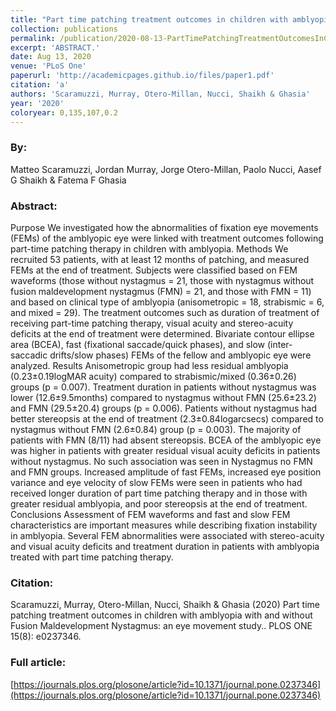 ```yaml
---
title: "Part time patching treatment outcomes in children with amblyopia with and without Fusion Maldevelopment Nystagmus: an eye movement study."
collection: publications
permalink: /publication/2020-08-13-PartTimePatchingTreatmentOutcomesInChildrenWithAmblyopiaWithAnd
excerpt: 'ABSTRACT.'
date: Aug 13, 2020
venue: 'PLoS One'
paperurl: 'http://academicpages.github.io/files/paper1.pdf'
citation: 'a'
authors: 'Scaramuzzi, Murray, Otero-Millan, Nucci, Shaikh & Ghasia'
year: '2020'
coloryear: 0,135,107,0.2
---
```


### By: 
Matteo Scaramuzzi, Jordan Murray, Jorge Otero-Millan, Paolo Nucci, Aasef G Shaikh & Fatema F Ghasia

### Abstract: 
Purpose
We investigated how the abnormalities of fixation eye movements (FEMs) of the amblyopic eye were linked with treatment outcomes following part-time patching therapy in children with amblyopia.
Methods
We recruited 53 patients, with at least 12 months of patching, and measured FEMs at the end of treatment. Subjects were classified based on FEM waveforms (those without nystagmus = 21, those with nystagmus without fusion maldevelopment nystagmus (FMN) = 21, and those with FMN = 11) and based on clinical type of amblyopia (anisometropic = 18, strabismic = 6, and mixed = 29). The treatment outcomes such as duration of treatment of receiving part-time patching therapy, visual acuity and stereo-acuity deficits at the end of treatment were determined. Bivariate contour ellipse area (BCEA), fast (fixational saccade/quick phases), and slow (inter-saccadic drifts/slow phases) FEMs of the fellow and amblyopic eye were analyzed.
Results
Anisometropic group had less residual amblyopia (0.23±0.19logMAR acuity) compared to strabismic/mixed (0.36±0.26) groups (p = 0.007). Treatment duration in patients without nystagmus was lower (12.6±9.5months) compared to nystagmus without FMN (25.6±23.2) and FMN (29.5±20.4) groups (p = 0.006). Patients without nystagmus had better stereopsis at the end of treatment (2.3±0.84logarcsecs) compared to nystagmus without FMN (2.6±0.84) group (p = 0.003). The majority of patients with FMN (8/11) had absent stereopsis. BCEA of the amblyopic eye was higher in patients with greater residual visual acuity deficits in patients without nystagmus. No such association was seen in Nystagmus no FMN and FMN groups. Increased amplitude of fast FEMs, increased eye position variance and eye velocity of slow FEMs were seen in patients who had received longer duration of part time patching therapy and in those with greater residual amblyopia, and poor stereopsis at the end of treatment.
Conclusions
Assessment of FEM waveforms and fast and slow FEM characteristics are important measures while describing fixation instability in amblyopia. Several FEM abnormalities were associated with stereo-acuity and visual acuity deficits and treatment duration in patients with amblyopia treated with part time patching therapy.

### Citation: 
Scaramuzzi, Murray, Otero-Millan, Nucci, Shaikh & Ghasia (2020) Part time patching treatment outcomes in children with amblyopia with and without Fusion Maldevelopment Nystagmus: an eye movement study.. PLOS ONE 15(8): e0237346.

### Full article: 
[https://journals.plos.org/plosone/article?id=10.1371/journal.pone.0237346](https://journals.plos.org/plosone/article?id=10.1371/journal.pone.0237346)
